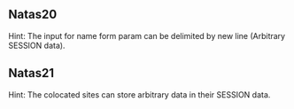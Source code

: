 ## Natas20

Hint:
The input for name form param can be delimited by new line (Arbitrary SESSION data).

## Natas21

Hint:
The colocated sites can store arbitrary data in their SESSION data.
